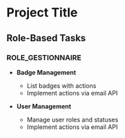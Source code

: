 # Project Title

## Role-Based Tasks

### ROLE_GESTIONNAIRE

- **Badge Management**
  - List badges with actions <!-- ![List](icons/list.png) (accept, reject) -->
  - Implement actions via email API <!-- ![Email](icons/email.png) -->

- **User Management**
  - Manage user roles and statuses <!-- ![Roles](icons/roles.png) -->
  - Implement actions via email API <!-- ![Email](icons/email.png) -->
